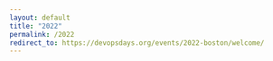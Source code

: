 ```yaml
---
layout: default
title: "2022"
permalink: /2022
redirect_to: https://devopsdays.org/events/2022-boston/welcome/
---
```

